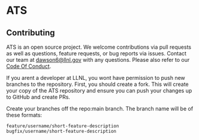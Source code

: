 # ATS 

## Contributing

ATS is an open source project. We welcome contributions via pull
requests as well as questions, feature requests, or bug reports via
issues. Contact our team at dawson6@llnl.gov with any questions. Please also refer
to our [Code Of Conduct](CODE_OF_CONDUCT.md).

If you arent a developer at LLNL, you wont have permission to
push new branches to the repository. First, you should create a fork.
This will create your copy of the ATS repository and ensure you can
push your changes up to GitHub and create PRs. 

Create your branches off the repo:main branch. The branch name
will be of these formats:

    feature/username/short-feature-description
    bugfix/username/short-feature-description

